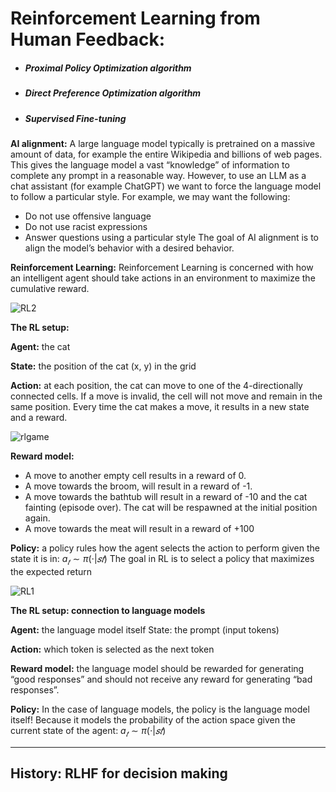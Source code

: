 # Reinforcement Learning from Human Feedback:

- ##### Proximal Policy Optimization algorithm
- ##### Direct Preference Optimization algorithm
- ##### Supervised Fine-tuning 

**AI alignment:** A large language model typically is pretrained on a massive amount of data, for example the entire Wikipedia and billions of web pages. This gives the language model a vast “knowledge” of information to complete any prompt in a reasonable way. However, to use an LLM as a chat assistant (for example ChatGPT) we want to force the language model to follow a particular style. For example, we may want the following: 

- Do not use offensive language 
- Do not use racist expressions 
- Answer questions using a particular style The goal of AI alignment is to align the model’s behavior with a desired behavior.

**Reinforcement Learning:** Reinforcement Learning is concerned with how an intelligent agent should take actions in an environment to maximize the cumulative reward.


![RL2](https://github.com/Esmail-ibraheem/Axon/assets/113830751/21108b4e-c2ce-4572-acfe-0d37312ca221)

**The RL setup:**

**Agent:** the cat 

**State:** the position of the cat (x, y) in the grid 

**Action:** at each position, the cat can move to one of the 4-directionally connected cells. If a move is invalid, the cell will not move and remain in the same position. Every time the cat makes a move, it results in a new state and a reward. 

![rlgame](https://github.com/Esmail-ibraheem/Axon/assets/113830751/781fea3d-de78-46e3-bcd9-8f596d28da30)

**Reward model:** 
- A move to another empty cell results in a reward of 0. 
- A move towards the broom, will result in a reward of -1. 
- A move towards the bathtub will result in a reward of -10 and the cat fainting (episode over). The cat will be respawned at the initial position again. 
- A move towards the meat will result in a reward of +100 

**Policy:** a policy rules how the agent selects the action to perform given the state it is in: $a_𝑡 \sim \pi(\cdot | 𝑠𝑡)$ The goal in RL is to select a policy that maximizes the expected return

![RL1](https://github.com/Esmail-ibraheem/Axon/assets/113830751/4ba3fb44-61ac-4e48-b6f7-396a64c2aa72)

**The RL setup: connection to language models** 

**Agent:** the language model itself State: the prompt (input tokens) 

**Action:** which token is selected as the next token 

**Reward model:** the language model should be rewarded for generating “good responses” and should not receive any reward for generating “bad responses”. 

**Policy:** In the case of language models, the policy is the language model itself! Because it models the probability of the action space given the current state of the agent: $a_𝑡 \sim \pi(\cdot | 𝑠𝑡)$

---

## History: RLHF for decision making
